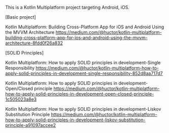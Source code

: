 This is a Kotlin Multiplatform project targeting Android, iOS.

[Basic project]

Kotlin Multiplatform: Building Cross-Platform App for iOS and Android Using the MVVM Architecture
https://medium.com/@huctor/kotlin-multiplatform-building-cross-platform-app-for-ios-and-android-using-the-mvvm-architecture-8fdd0f26a832

[SOLID Principles]

Kotlin Multiplatform: How to apply SOLID principles in development-Single Responsibility
https://medium.com/@huctor/kotlin-multiplatform-how-to-apply-solid-principles-in-development-single-responsibility-852d8aa717d7

Kotlin Multiplatform: How to apply SOLID principles in development-Open/Closed principle
https://medium.com/@huctor/kotlin-multiplatform-how-to-apply-solid-principles-in-development-open-closed-principle-1c505023a8e3

Kotlin Multiplatform: How to apply SOLID principles in development-Liskov Substitution Principle
https://medium.com/@huctor/kotlin-multiplatform-how-to-apply-solid-principles-in-development-liskov-substitution-principle-a91097accee2


